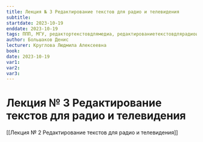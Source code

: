 ```yaml
---
title: Лекция № 3 Редактирование текстов для радио и телевидения
subtitle:
startdate: 2023-10-19
enddate: 2023-10-19
tags: ППП, МГУ, редактортекстовдлямедиа, редактированиетекстовдлярадиоителевидения
author: Большаков Денис
lecturer: Круглова Людмила Алексеевна
book:
date: 2023-10-19
var1:
var2:
var3:
---
```

# Лекция № 3 Редактирование текстов для радио и телевидения
[[Лекция № 2 Редактирование текстов для радио и телевидения]]